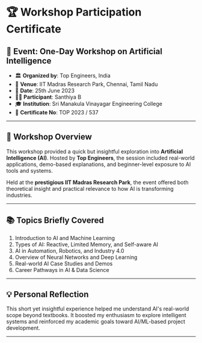 # 🏆 Workshop Participation Certificate

## 🧠 Event: **One-Day Workshop on Artificial Intelligence**

- 🏛️ **Organized by**: Top Engineers, India  
- 📍 **Venue**: IIT Madras Research Park, Chennai, Tamil Nadu  
- 📅 **Date**: 25th June 2023  
- 🧑‍🎓 **Participant**: Santhiya B  
- 🎓 **Institution**: Sri Manakula Vinayagar Engineering College  
- 🔖 **Certificate No**: TOP 2023 / 537  

---

## 📘 Workshop Overview

This workshop provided a quick but insightful exploration into **Artificial Intelligence (AI)**. Hosted by **Top Engineers**, the session included real-world applications, demo-based explanations, and beginner-level exposure to AI tools and systems.

Held at the **prestigious IIT Madras Research Park**, the event offered both theoretical insight and practical relevance to how AI is transforming industries.

---

## 📚 Topics Briefly Covered

1. Introduction to AI and Machine Learning  
2. Types of AI: Reactive, Limited Memory, and Self-aware AI  
3. AI in Automation, Robotics, and Industry 4.0  
4. Overview of Neural Networks and Deep Learning  
5. Real-world AI Case Studies and Demos  
6. Career Pathways in AI & Data Science  

---

## 💡 Personal Reflection

This short yet insightful experience helped me understand AI's real-world scope beyond textbooks. It boosted my enthusiasm to explore intelligent systems and reinforced my academic goals toward AI/ML-based project development.

---
